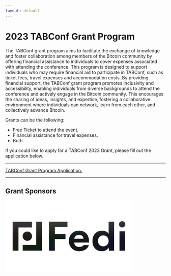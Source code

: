 ```yaml
---
layout: default
---
```


# 2023 TABConf Grant Program

The TABConf grant program aims to facilitate the exchange of knowledge and foster collaboration among members of the Bitcoin community by offering financial assistance to individuals to cover expenses associated with attending the conference. This program is designed to support individuals who may require financial aid to participate in TABConf, such as ticket fees, travel expenses and accommodation costs. By providing financial support, the TABConf grant program promotes inclusivity and accessibility, enabling individuals from diverse backgrounds to attend the conference and actively engage in the Bitcoin community. This encourages the sharing of ideas, insights, and expertise, fostering a collaborative environment where individuals can network, learn from each other, and collectively advance Bitcoin.

Grants can be the following: 
- Free Ticket to attend the event. 
- Financial assistance for travel expenses. 
- Both. 

If you could like to apply for a TABConf 2023 Grant, please fill out the application below. 

*** 

<a target="_blank" href="https://docs.google.com/forms/d/e/1FAIpQLSdUvcpTNOCuxfg_vAilZwY7ViFml9P6Gb96grCxupKM0Yvn8w/viewform">TABConf Grant Program Application.</a>

***

## Grant Sponsors

<img align="center" width="400" src="assets/img/sponsors/910x512/fedi-logo.png">
